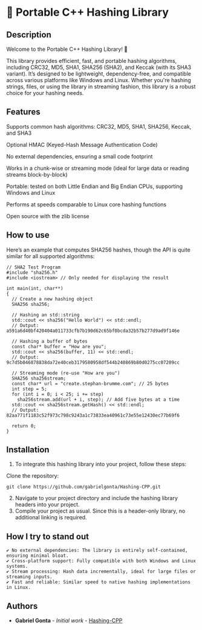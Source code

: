 # 🔐 Portable C++ Hashing Library

## Description

Welcome to the Portable C++ Hashing Library! 🎉

This library provides efficient, fast, and portable hashing algorithms, including CRC32, MD5, SHA1, SHA256 (SHA2), and Keccak (with its SHA3 variant). It’s designed to be lightweight, dependency-free, and compatible across various platforms like Windows and Linux. Whether you're hashing strings, files, or using the library in streaming fashion, this library is a robust choice for your hashing needs.

## Features

Supports common hash algorithms: CRC32, MD5, SHA1, SHA256, Keccak, and SHA3

Optional HMAC (Keyed-Hash Message Authentication Code)

No external dependencies, ensuring a small code footprint

Works in a chunk-wise or streaming mode (ideal for large data or reading streams block-by-block)

Portable: tested on both Little Endian and Big Endian CPUs, supporting Windows and Linux

Performs at speeds comparable to Linux core hashing functions

Open source with the zlib license

## How to use

Here’s an example that computes SHA256 hashes, though the API is quite similar for all supported algorithms:

```
// SHA2 Test Program
#include "sha256.h"
#include <iostream> // Only needed for displaying the result

int main(int, char**)
{
  // Create a new hashing object
  SHA256 sha256;

  // Hashing an std::string
  std::cout << sha256("Hello World") << std::endl;
  // Output: a591a6d40bf420404a011733cfb7b190d62c65bf0bcda32b57b277d9ad9f146e

  // Hashing a buffer of bytes
  const char* buffer = "How are you";
  std::cout << sha256(buffer, 11) << std::endl;
  // Output: 9c7d5b046878838da72e40ceb3179580958df544b240869b80d0275cc07209cc

  // Streaming mode (re-use "How are you")
  SHA256 sha256stream;
  const char* url = "create.stephan-brumme.com"; // 25 bytes
  int step = 5;
  for (int i = 0; i < 25; i += step)
    sha256stream.add(url + i, step); // Add five bytes at a time
  std::cout << sha256stream.getHash() << std::endl;
  // Output: 82aa771f1183c52f973c798c9243a1c73833ea40961c73e55e12430ec77b69f6

  return 0;
}
```

## Installation

1. To integrate this hashing library into your project, follow these steps:

Clone the repository:

```
git clone https://github.com/gabrielgonta/Hashing-CPP.git
```

2. Navigate to your project directory and include the hashing library headers into your project.
3. Compile your project as usual. Since this is a header-only library, no additional linking is required.

## How I try to stand out

    ✔️ No external dependencies: The library is entirely self-contained, ensuring minimal bloat.
    ✔️ Cross-platform support: Fully compatible with both Windows and Linux systems.
    ✔️ Stream processing: Hash data incrementally, ideal for large files or streaming inputs.
    ✔️ Fast and reliable: Similar speed to native hashing implementations in Linux.

## Authors

* **Gabriel Gonta** - *Initial work* - [Hashing-CPP](https://github.com/gabrielgonta/Hashing-CPP.git)